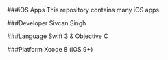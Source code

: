 ###iOS Apps
This repository contains many iOS apps.

###Developer 
Sivcan Singh 

###Language 
Swift 3 & Objective C

###Platform
Xcode 8 (iOS 9+)
